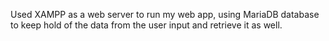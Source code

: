 Used XAMPP as a web server to run my web app, using MariaDB database to keep hold of the data from the user input and retrieve it as well.

